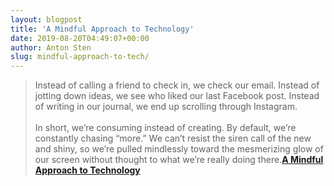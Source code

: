```yaml
---
layout: blogpost
title: 'A Mindful Approach to Technology'
date: 2019-08-20T04:49:07+00:00
author: Anton Sten
slug: mindful-approach-to-tech/
---
```


>Instead of calling a friend to check in, we check our email. Instead of jotting down ideas, we see who liked our last Facebook post. Instead of writing in our journal, we end up scrolling through Instagram.
<br /><br />
In short, we’re consuming instead of creating. By default, we’re constantly chasing “more.” We can’t resist the siren call of the new and shiny, so we’re pulled mindlessly toward the mesmerizing glow of our screen without thought to what we’re really doing there.**[A Mindful Approach to Technology](https://thesweetsetup.com/a-mindful-approach-to-technology/)**
